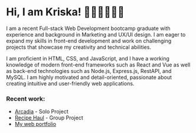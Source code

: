 # Hi, I am Kriska! 👧🏻🇵🇭👋🏼    

I am a recent Full-stack Web Development bootcamp graduate with experience and background in Marketing and UX/UI design. I am eager to expand my skills in front-end development and work on challenging projects that showcase my creativity and technical abilities. 

I am proficient in HTML, CSS, and JavaScript, and I have a working knowledge of modern front-end frameworks such as React and Vue as well as back-end technologies such as Node.js, Express.js, RestAPI, and MySQL. I am highly motivated and detail-oriented, passionate about creating intuitive and user-friendly web applications.
    
### Recent work:   
* [Arcadia](https://github.com/krdlange/arcadia) - Solo Project  
* [Recipe Haul](https://github.com/CodeOp-tech/FSPT12-final-project) - Group Project  
* [My web portfolio](https://kdelange-portfolio.vercel.app/) 


<!---
krdlange/krdlange is a ✨ special ✨ repository because its `README.md` (this file) appears on your GitHub profile.
You can click the Preview link to take a look at your changes.
--->
